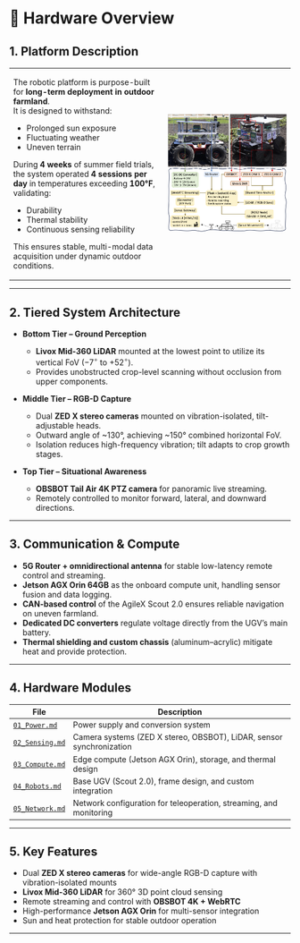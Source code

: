 # 🔧 Hardware Overview

## 1. Platform Description

<table>
<tr>
<td width="55%" valign="top">

The robotic platform is purpose-built for **long-term deployment in outdoor farmland**.  
It is designed to withstand:  
- Prolonged sun exposure  
- Fluctuating weather  
- Uneven terrain  

During **4 weeks** of summer field trials, the system operated **4 sessions per day** in temperatures exceeding **100°F**, validating:  
- Durability  
- Thermal stability  
- Continuous sensing reliability  

This ensures stable, multi-modal data acquisition under dynamic outdoor conditions.

</td>
<td width="45%">

<img src="../assets/Figure_2.png" alt="Hardware Platform" width="100%"/>

</td>
</tr>
</table>

---

## 2. Tiered System Architecture

- **Bottom Tier – Ground Perception**  
  - **Livox Mid-360 LiDAR** mounted at the lowest point to utilize its vertical FoV ($-7^\circ$ to $+52^\circ$).  
  - Provides unobstructed crop-level scanning without occlusion from upper components.  

- **Middle Tier – RGB-D Capture**  
  - Dual **ZED X stereo cameras** mounted on vibration-isolated, tilt-adjustable heads.  
  - Outward angle of ~130°, achieving ~150° combined horizontal FoV.  
  - Isolation reduces high-frequency vibration; tilt adapts to crop growth stages.  

- **Top Tier – Situational Awareness**  
  - **OBSBOT Tail Air 4K PTZ camera** for panoramic live streaming.  
  - Remotely controlled to monitor forward, lateral, and downward directions.  

---

## 3. Communication & Compute

- **5G Router + omnidirectional antenna** for stable low-latency remote control and streaming.  
- **Jetson AGX Orin 64GB** as the onboard compute unit, handling sensor fusion and data logging.  
- **CAN-based control** of the AgileX Scout 2.0 ensures reliable navigation on uneven farmland.  
- **Dedicated DC converters** regulate voltage directly from the UGV’s main battery.  
- **Thermal shielding and custom chassis** (aluminum–acrylic) mitigate heat and provide protection.  

---

## 4. Hardware Modules

| File | Description |
|------|-------------|
| [`01_Power.md`](./01_Power.md)   | Power supply and conversion system |
| [`02_Sensing.md`](./02_Sensing.md) | Camera systems (ZED X stereo, OBSBOT), LiDAR, sensor synchronization |
| [`03_Compute.md`](./03_Compute.md) | Edge compute (Jetson AGX Orin), storage, and thermal design |
| [`04_Robots.md`](./04_Robots.md)   | Base UGV (Scout 2.0), frame design, and custom integration |
| [`05_Network.md`](./05_Network.md) | Network configuration for teleoperation, streaming, and monitoring |

---

## 5. Key Features

- Dual **ZED X stereo cameras** for wide-angle RGB-D capture with vibration-isolated mounts  
- **Livox Mid-360 LiDAR** for 360° 3D point cloud sensing  
- Remote streaming and control with **OBSBOT 4K + WebRTC**  
- High-performance **Jetson AGX Orin** for multi-sensor integration
- Sun and heat protection for stable outdoor operation

---